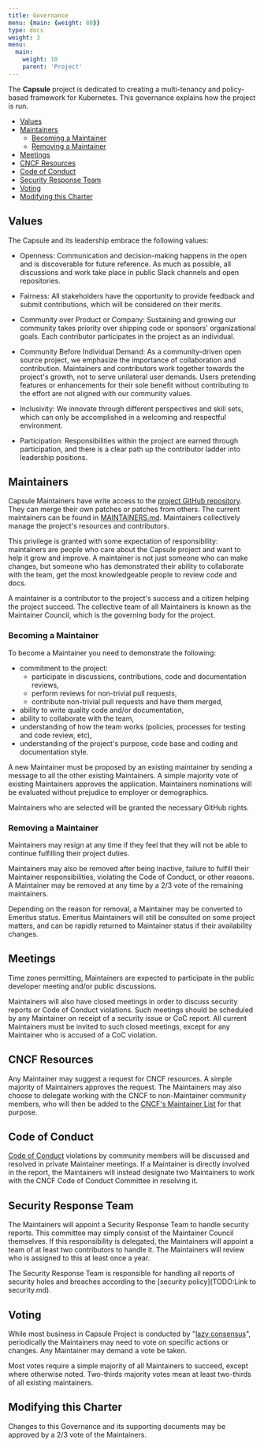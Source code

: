 ```yaml
---
title: Governance
menu: {main: {weight: 80}}
type: docs
weight: 3
menu:
  main:
    weight: 10
    parent: 'Project'
---
```


The **Capsule** project is dedicated to creating a multi-tenancy and policy-based framework for Kubernetes. This governance explains how the project is run.

- [Values](#values)
- [Maintainers](#maintainers)
  - [Becoming a Maintainer](#becoming-a-maintainer)
  - [Removing a Maintainer](#removing-a-maintainer)
- [Meetings](#meetings)
- [CNCF Resources](#cncf-resources)
- [Code of Conduct](#code-of-conduct)
- [Security Response Team](#security-response-team)
- [Voting](#voting)
- [Modifying this Charter](#modifying-this-charter)

## Values

The Capsule and its leadership embrace the following values:

* Openness: Communication and decision-making happens in the open and is discoverable for future
  reference. As much as possible, all discussions and work take place in public
  Slack channels and open repositories.

* Fairness: All stakeholders have the opportunity to provide feedback and submit
  contributions, which will be considered on their merits.

* Community over Product or Company: Sustaining and growing our community takes
  priority over shipping code or sponsors' organizational goals.  Each
  contributor participates in the project as an individual.

* Community Before Individual Demand: As a community-driven open source project, we emphasize
  the importance of collaboration and contribution. Maintainers and contributors work together towards the project's growth, not to serve unilateral user demands. Users pretending features or enhancements for their sole benefit without contributing to the effort are not aligned with our community values.

* Inclusivity: We innovate through different perspectives and skill sets, which
  can only be accomplished in a welcoming and respectful environment.

* Participation: Responsibilities within the project are earned through
  participation, and there is a clear path up the contributor ladder into leadership
  positions.

## Maintainers

Capsule Maintainers have write access to the [project GitHub repository](https://github.com/orgs/projectcapsule). They can merge their own patches or patches from others. The current maintainers
can be found in [MAINTAINERS.md](./MAINTAINERS.md).  Maintainers collectively manage the project's
resources and contributors.

This privilege is granted with some expectation of responsibility: maintainers
are people who care about the Capsule project and want to help it grow and
improve. A maintainer is not just someone who can make changes, but someone who
has demonstrated their ability to collaborate with the team, get the most
knowledgeable people to review code and docs.

A maintainer is a contributor to the project's success and a citizen helping
the project succeed. The collective team of all Maintainers is known as the Maintainer Council, which
is the governing body for the project.

### Becoming a Maintainer

To become a Maintainer you need to demonstrate the following:

  * commitment to the project:
    * participate in discussions, contributions, code and documentation reviews,
    * perform reviews for non-trivial pull requests,
    * contribute non-trivial pull requests and have them merged,
  * ability to write quality code and/or documentation,
  * ability to collaborate with the team,
  * understanding of how the team works (policies, processes for testing and code review, etc),
  * understanding of the project's purpose, code base and coding and documentation style.

A new Maintainer must be proposed by an existing maintainer by sending a message to all the other existing Maintainers. A simple majority vote of existing Maintainers
approves the application. Maintainers nominations will be evaluated without prejudice
to employer or demographics.

Maintainers who are selected will be granted the necessary GitHub rights.

### Removing a Maintainer

Maintainers may resign at any time if they feel that they will not be able to
continue fulfilling their project duties.

Maintainers may also be removed after being inactive, failure to fulfill their 
Maintainer responsibilities, violating the Code of Conduct, or other reasons.
A Maintainer may be removed at any time by a 2/3 vote of the remaining maintainers.

Depending on the reason for removal, a Maintainer may be converted to Emeritus
status.  Emeritus Maintainers will still be consulted on some project matters,
and can be rapidly returned to Maintainer status if their availability changes.

## Meetings

Time zones permitting, Maintainers are expected to participate in the public
developer meeting and/or public discussions.  

Maintainers will also have closed meetings in order to discuss security reports
or Code of Conduct violations. Such meetings should be scheduled by any
Maintainer on receipt of a security issue or CoC report. All current Maintainers
must be invited to such closed meetings, except for any Maintainer who is
accused of a CoC violation.

## CNCF Resources

Any Maintainer may suggest a request for CNCF resources. A simple majority of Maintainers
approves the request. The Maintainers may also choose to delegate working with the CNCF to non-Maintainer community members, who will then be added to the [CNCF's Maintainer List](https://github.com/cncf/foundation/blob/main/project-maintainers.csv) for that purpose.

## Code of Conduct

[Code of Conduct](./CODE_OF_CONDUCT.md)
violations by community members will be discussed and resolved in private Maintainer meetings. If a Maintainer is directly involved in the report, the Maintainers will instead designate two Maintainers to work with the CNCF Code of Conduct Committee in resolving it.

## Security Response Team

The Maintainers will appoint a Security Response Team to handle security reports.
This committee may simply consist of the Maintainer Council themselves.  If this
responsibility is delegated, the Maintainers will appoint a team of at least two 
contributors to handle it.  The Maintainers will review who is assigned to this
at least once a year.

The Security Response Team is responsible for handling all reports of security
holes and breaches according to the [security policy](TODO:Link to security.md).

## Voting

While most business in Capsule Project is conducted by "[lazy consensus](https://community.apache.org/committers/lazyConsensus.html)", 
periodically the Maintainers may need to vote on specific actions or changes.
Any Maintainer may demand a vote be taken.

Most votes require a simple majority of all Maintainers to succeed, except where
otherwise noted. Two-thirds majority votes mean at least two-thirds of all 
existing maintainers.

## Modifying this Charter

Changes to this Governance and its supporting documents may be approved by 
a 2/3 vote of the Maintainers.